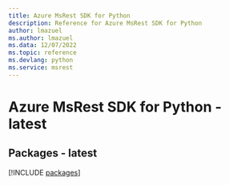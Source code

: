```yaml
---
title: Azure MsRest SDK for Python
description: Reference for Azure MsRest SDK for Python
author: lmazuel
ms.author: lmazuel
ms.data: 12/07/2022
ms.topic: reference
ms.devlang: python
ms.service: msrest
---
```

# Azure MsRest SDK for Python - latest
## Packages - latest
[!INCLUDE [packages](msrest-index.md)]